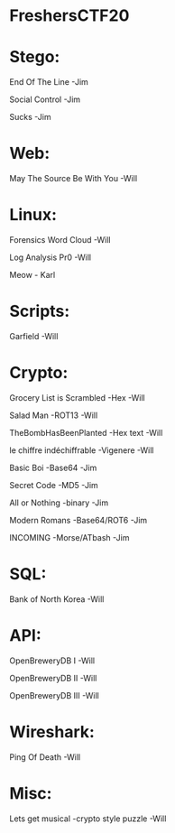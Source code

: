 # FreshersCTF20

# Stego:

End Of The Line -Jim

Social Control -Jim

Sucks -Jim

# Web:

May The Source Be With You -Will

# Linux:

Forensics Word Cloud -Will

Log Analysis Pr0 -Will

Meow - Karl

# Scripts:

Garfield -Will

# Crypto:

Grocery List is Scrambled -Hex -Will

Salad Man -ROT13 -Will

TheBombHasBeenPlanted -Hex text -Will

le chiffre indéchiffrable -Vigenere -Will

Basic Boi -Base64 -Jim

Secret Code -MD5 -Jim

All or Nothing -binary -Jim

Modern Romans -Base64/ROT6 -Jim

INCOMING -Morse/ATbash -Jim

# SQL:

Bank of North Korea -Will

# API:

OpenBreweryDB I -Will

OpenBreweryDB II -Will

OpenBreweryDB III -Will

# Wireshark:

Ping Of Death -Will

# Misc:

Lets get musical -crypto style puzzle -Will
